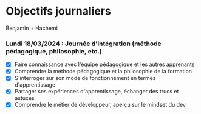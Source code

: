# Objectifs journaliers

Benjamin + Hachemi

### Lundi 18/03/2024 : Journée d’intégration (méthode pédagogique, philosophie, etc.)

- [X] Faire connaissance avec l'équipe pédagogique et les autres apprenants
- [X] Comprendre la méthode pédagogique et la philosophie de la formation
- [X] S'interroger sur son mode de fonctionnement en termes d'apprentissage
- [X] Partager ses expériences d'apprentissage, échanger des trucs et astuces
- [X] Comprendre le métier de développeur, aperçu sur le mindset du dev
